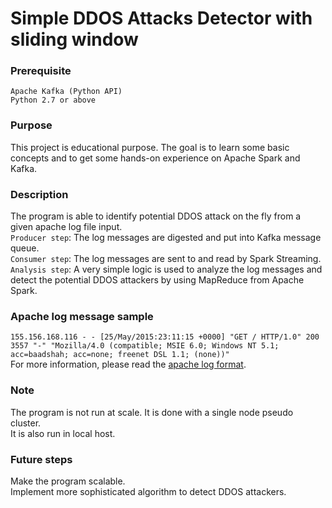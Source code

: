 # Simple DDOS Attacks Detector with sliding window

### Prerequisite
```Apache Kafka (Python API)```   
```Python 2.7 or above``` 

### Purpose
This project is educational purpose. The goal is to learn some basic concepts and to get some hands-on experience on Apache Spark and Kafka. 

### Description
The program is able to identify potential DDOS attack on the fly from a given apache log file input.  
```Producer step```: The log messages are digested and put into Kafka message queue.  
```Consumer step```: The log messages are sent to and read by Spark Streaming.  
```Analysis step```: A very simple logic is used to analyze the log messages and detect the potential DDOS attackers by using MapReduce from Apache Spark.

### Apache log message sample 
```155.156.168.116 - - [25/May/2015:23:11:15 +0000] "GET / HTTP/1.0" 200 3557 "-" "Mozilla/4.0 (compatible; MSIE 6.0; Windows NT 5.1; acc=baadshah; acc=none; freenet DSL 1.1; (none))"```  
For more information, please read the [apache log format](https://httpd.apache.org/docs/2.2/logs.html).

### Note 
The program is not run at scale. It is done with a single node pseudo cluster.  
It is also run in local host. 

### Future steps
Make the program scalable.  
Implement more sophisticated algorithm to detect DDOS attackers. 
